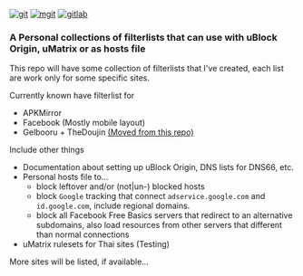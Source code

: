 [![git](https://img.shields.io/badge/Update%20via-Git%20for%20Windows-f05032.svg?style=popout-square&logo=git)](https://gitforwindows.org) [![mgit](https://img.shields.io/badge/Update%20via-MGit-3366cc.svg?style=popout-square&logo=git&logoColor=3366cc)](https://manichord.com/projects/mgit.html) [![gitlab](https://img.shields.io/badge/View-Mirror-e24329.svg?logo=gitlab&style=popout-square)](https://gitlab.com/kowith337/PersonalFilterListCollection)

### A Personal collections of filterlists that can use with uBlock Origin, uMatrix or as hosts file

This repo will have some collection of filterlists that I've created, each list are work only for some specific sites.

Currently known have filterlist for
- APKMirror
- Facebook (Mostly mobile layout)
- Gelbooru + TheDoujin [(Moved from this repo)](https://github.com/kowith337/gelbolube)

Include other things
- Documentation about setting up uBlock Origin, DNS lists for DNS66, etc.
- Personal hosts file to...
  - block leftover and/or (not|un-) blocked hosts
  - block `Google` tracking that connect `adservice.google.com` and `id.google.com`, include regional domains.
  - block all Facebook Free Basics servers that redirect to an alternative subdomains, also load resources from other servers that different than normal connections
- uMatrix rulesets for Thai sites (Testing)

More sites will be listed, if available...
